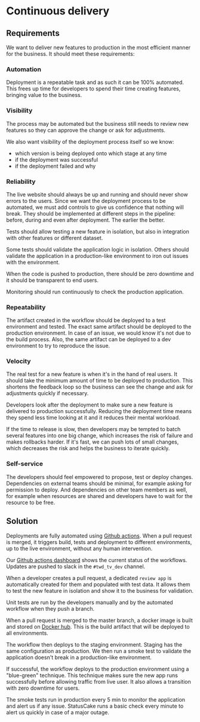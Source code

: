 # Continuous delivery

## Requirements
We want to deliver new features to production in the most efficient manner for the business. It should meet these requirements:

### Automation
Deployment is a repeatable task and as such it can be 100% automated. This frees up time for developers to spend their time creating features, bringing value to the business.

### Visibility
The process may be automated but the business still needs to review new features so they can approve the change or ask for adjustments.

We also want visibility of the deployment process itself so we know:
* which version is being deployed onto which stage at any time
* if the deployment was successful
* if the deployment failed and why

### Reliability
The live website should always be up and running and should never show errors to the users. Since we want the deployment process to be automated, we must add controls to give us confidence that nothing will break. They should be implemented at different steps in the pipeline: before, during and even after deployment. The earlier the better.

Tests should allow testing a new feature in isolation, but also in integration with other features or different dataset.

Some tests should validate the application logic in isolation. Others should validate the application in a production-like environment to iron out issues with the environment.

When the code is pushed to production, there should be zero downtime and it should be transparent to end users.

Monitoring should run continuously to check the production application.

### Repeatability
The artifact created in the workflow should be deployed to a test environment and tested. The exact same artifact should be deployed to the production environment. In case of an issue, we would know it's not due to the build process. Also, the same artifact can be deployed to a dev environment to try to reproduce the issue.

### Velocity
The real test for a new feature is when it's in the hand of real users. It should take the minimum amount of time to be deployed to production. This shortens the feedback loop so the business can see the change and ask for adjustments quickly if necessary.

Developers look after the deployment to make sure a new feature is delivered to production successfully. Reducing the deployment time means they spend less time looking at it and it reduces their mental workload.

If the time to release is slow, then developers may be tempted to batch several features into one big change, which increases the risk of failure and makes rollbacks harder. If it's fast, we can push lots of small changes, which decreases the risk and helps the business to iterate quickly.

### Self-service
The developers should feel empowered to propose, test or deploy changes. Dependencies on external teams should be minimal, for example asking for permission to deploy. And dependencies on other team members as well, for example when resources are shared and developers have to wait for the resource to be free.

## Solution

Deployments are fully automated using [Github actions](https://docs.github.com/en/free-pro-team@latest/actions). When a pull request is merged, it triggers build, tests and deployment to different environments, up to the live environment, without any human intervention.

Our [Github actions dashboard](https://github.com/DFE-Digital/teaching-vacancies/actions) shows the current status of the workflows. Updates are pushed to slack in the `#twd_tv_dev` channel.

When a developer creates a pull request, a dedicated `review app` is automatically created for them and populated with test data. It allows them to test the new feature in isolation and show it to the business for validation.

Unit tests are run by the developers manually and by the automated workflow when they push a branch.

When a pull request is merged to the master branch, a docker image is built and stored on [Docker hub](https://hub.docker.com/r/dfedigital/teaching-vacancies). This is the build artifact that will be deployed to all environments.

The workflow then deploys to the staging environment. Staging has the same configuration as production. We then run a smoke test to validate the application doesn't break in a production-like environment.

If successful, the workflow deploys to the production environment using a "blue-green" technique. This technique makes sure the new app runs successfully before allowing traffic from live user. It also allows a transition with zero downtime for users.

The smoke tests run in production every 5 min to monitor the application and alert us if any issue. StatusCake runs a basic check every minute to alert us quickly in case of a major outage.

